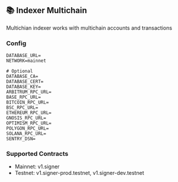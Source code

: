 ## 📚 Indexer Multichain

Multichian indexer works with multichain accounts and transactions

### Config

```
DATABASE_URL=
NETWORK=mainnet

# Optional
DATABASE_CA=
DATABASE_CERT=
DATABASE_KEY=
ARBITRUM_RPC_URL=
BASE_RPC_URL=
BITCOIN_RPC_URL=
BSC_RPC_URL=
ETHEREUM_RPC_URL=
GNOSIS_RPC_URL=
OPTIMISM_RPC_URL=
POLYGON_RPC_URL=
SOLANA_RPC_URL=
SENTRY_DSN=
```

### Supported Contracts

- Mainnet: v1.signer
- Testnet: v1.signer-prod.testnet, v1.signer-dev.testnet
